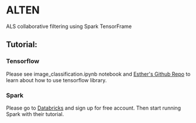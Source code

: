 # ALTEN
ALS collaborative filtering using Spark TensorFrame

## Tutorial:
### Tensorflow
Please see image_classification.ipynb notebook and [Esther's Github Repo](https://www.github.com/esther3587/tensorflow) to learn about how to use tensorflow library.

### Spark
Please go to [Databricks](https://databricks.com) and sign up for free account. Then start running Spark with their tutorial.
